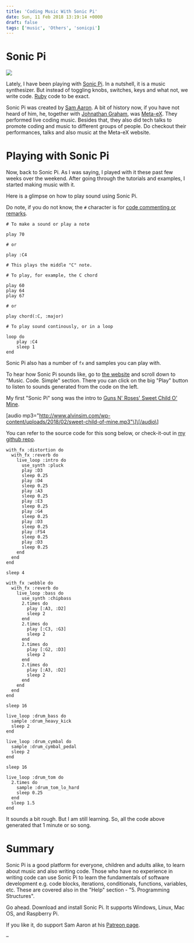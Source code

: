 ```yaml
---
title: 'Coding Music With Sonic Pi'
date: Sun, 11 Feb 2018 13:19:14 +0000
draft: false
tags: ['music', 'Others', 'sonicpi']
---
```


Sonic Pi
========

[![](http://www.alvinsim.com/wp-content/uploads/2018/02/sonic-pi-logo-300x292.png)](http://sonic-pi.net)

Lately, I have been playing with [Sonic Pi](http://sonic-pi.net). In a nutshell, it is a music synthesizer. But instead of toggling knobs, switches, keys and what not, we write code. [Ruby](https://en.wikipedia.org/wiki/Ruby_(programming_language)) code to be exact.

Sonic Pi was created by [Sam Aaron](http://twitter.com/samaaron). A bit of history now, if you have not heard of him, he, together with [Johnathan Graham](http://twitter.com/graham_jp), was [Meta-eX](http://www.meta-ex.com). They performed live coding music. Besides that, they also did tech talks to promote coding and music to different groups of people. Do checkout their performances, talks and also music at the Meta-eX website.

Playing with Sonic Pi
=====================

Now, back to Sonic Pi. As I was saying, I played with it these past few weeks over the weekend. After going through the tutorials and examples, I started making music with it.

Here is a glimpse on how to play sound using Sonic Pi.

Do note, if you do not know, the `#` character is for [code commenting or remarks](https://en.wikipedia.org/wiki/Comment_(computer_programming)).

```
# To make a sound or play a note

play 70

# or

play :C4

# This plays the middle "C" note.

# To play, for example, the C chord

play 60
play 64
play 67

# or

play chord(:C, :major)

# To play sound continously, or in a loop

loop do
    play :C4
    sleep 1
end 
```

Sonic Pi also has a number of `fx` and samples you can play with.

To hear how Sonic Pi sounds like, go to [the website](http://sonic-pi.net) and scroll down to "Music. Code. Simple" section. There you can click on the big "Play" button to listen to sounds generated from the code on the left.

My first "Sonic Pi" song was the intro to [Guns N' Roses' Sweet Child O' Mine](https://www.youtube.com/watch?v=1w7OgIMMRc4).

\[audio mp3="http://www.alvinsim.com/wp-content/uploads/2018/02/sweet-child-of-mine.mp3"\]\[/audio\]

You can refer to the source code for this song below, or check-it-out in [my github repo](https://github.com/alvinsim/sonic-pi-songs).

```
with_fx :distortion do
  with_fx :reverb do
    live_loop :intro do
      use_synth :pluck
      play :D3
      sleep 0.25
      play :D4
      sleep 0.25
      play :A3
      sleep 0.25
      play :E3
      sleep 0.25
      play :G4
      sleep 0.25
      play :D3
      sleep 0.25
      play :FS4
      sleep 0.25
      play :D3
      sleep 0.25
    end
  end
end

sleep 4

with_fx :wobble do
  with_fx :reverb do
    live_loop :bass do
      use_synth :chipbass
      2.times do
        play [:A3, :D2]
        sleep 2
      end
      2.times do
        play [:C3, :G3]
        sleep 2
      end
      2.times do
        play [:G2, :D3]
        sleep 2
      end
      2.times do
        play [:A3, :D2]
        sleep 2
      end
    end
  end
end

sleep 16

live_loop :drum_bass do
  sample :drum_heavy_kick
  sleep 2
end

live_loop :drum_cymbal do
  sample :drum_cymbal_pedal
  sleep 2
end

sleep 16

live_loop :drum_tom do
  2.times do
    sample :drum_tom_lo_hard
    sleep 0.25
  end
  sleep 1.5
end 
```

It sounds a bit rough. But I am still learning. So, all the code above generated that 1 minute or so song.

Summary
=======

Sonic Pi is a good platform for everyone, children and adults alike, to learn about music and also writing code. Those who have no experience in writing code can use Sonic Pi to learn the fundamentals of software development e.g. code blocks, iterations, conditionals, functions, variables, etc. These are covered also in the "Help" section - "5. Programming Structures".

Go ahead. Download and install Sonic Pi. It supports Windows, Linux, Mac OS, and Raspberry Pi.

If you like it, do support Sam Aaron at his [Patreon page](https://www.patreon.com/samaaron).

–
